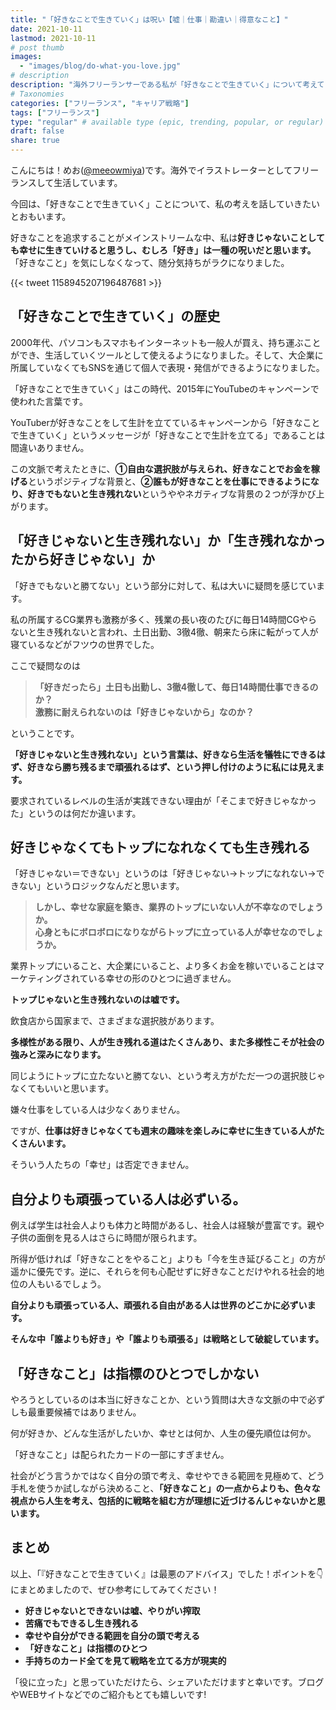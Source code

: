 ```yaml
---
title: "「好きなことで生きていく」は呪い【嘘｜仕事｜勘違い｜得意なこと】"
date: 2021-10-11
lastmod: 2021-10-11
# post thumb
images:
  - "images/blog/do-what-you-love.jpg"
# description
description: "海外フリーランサーである私が「好きなことで生きていく」について考えていることを公開します。"
# Taxonomies
categories: ["フリーランス", "キャリア戦略"]
tags: ["フリーランス"]
type: "regular" # available type (epic, trending, popular, or regular)
draft: false
share: true
---
```


こんにちは！めお(<u><a href="https://twitter.com/meeowmiya" target="_blank">@meeowmiya</a></u>)です。海外でイラストレーターとしてフリーランスして生活しています。

今回は、「好きなことで生きていく」ことについて、私の考えを話していきたいとおもいます。

好きなことを追求することがメインストリームな中、私は<span class="keiko-red">**好きじゃないことしても幸せに生きていけると思うし、むしろ「好き」は一種の呪いだと思います。**</span>「好きなこと」を気にしなくなって、随分気持ちがラクになりました。

{{< tweet 1158945207196487681 >}}

## 「好きなことで生きていく」の歴史

2000年代、パソコンもスマホもインターネットも一般人が買え、持ち運ぶことができ、生活していくツールとして使えるようになりました。そして、大企業に所属していなくてもSNSを通じて個人で表現・発信ができるようになりました。

「好きなことで生きていく」はこの時代、2015年にYouTubeのキャンペーンで使われた言葉です。

YouTuberが好きなことをして生計を立てているキャンペーンから「好きなことで生きていく」というメッセージが「好きなことで生計を立てる」であることは間違いありません。

この文脈で考えたときに、<span class="keiko-red">**①自由な選択肢が与えられ、好きなことでお金を稼げる**</span>というポジティブな背景と、<span class="keiko-red">**②誰もが好きなことを仕事にできるようになり、好きでもないと生き残れない**</span>というややネガティブな背景の２つが浮かび上がります。

## 「好きじゃないと生き残れない」か「生き残れなかったから好きじゃない」か

「好きでもないと勝てない」という部分に対して、私は大いに疑問を感じています。

私の所属するCG業界も激務が多く、残業の長い夜のたびに毎日14時間CGやらないと生き残れないと言われ、土日出勤、3徹4徹、朝来たら床に転がって人が寝ているなどがフツウの世界でした。

ここで疑問なのは

> **「好きだったら」土日も出勤し、3徹4徹して、毎日14時間仕事できるのか？<br>激務に耐えられないのは「好きじゃないから」なのか？**

ということです。

<span class="keiko-red">**「好きじゃないと生き残れない」という言葉は、好きなら生活を犠牲にできるはず、好きなら勝ち残るまで頑張れるはず、という押し付けのように私には見えます。**</span>

要求されているレベルの生活が実践できない理由が「そこまで好きじゃなかった」というのは何だか違います。

## 好きじゃなくてもトップになれなくても生き残れる

「好きじゃない＝できない」というのは「好きじゃない→トップになれない→できない」というロジックなんだと思います。

> **しかし、幸せな家庭を築き、業界のトップにいない人が不幸なのでしょうか。<br>心身ともにボロボロになりながらトップに立っている人が幸せなのでしょうか。**

業界トップにいること、大企業にいること、より多くお金を稼いでいることはマーケティングされている幸せの形のひとつに過ぎません。

<span class="keiko-red">**トップじゃないと生き残れないのは嘘です。**</span>

飲食店から国家まで、さまざまな選択肢があります。

<span class="keiko-red">**多様性がある限り、人が生き残れる道はたくさんあり、また多様性こそが社会の強みと深みになります。**</span>

同じようにトップに立たないと勝てない、という考え方がただ一つの選択肢じゃなくてもいいと思います。

嫌々仕事をしている人は少なくありません。

ですが、<span class="keiko-red">**仕事は好きじゃなくても週末の趣味を楽しみに幸せに生きている人がたくさんいます。**</span>

そういう人たちの「幸せ」は否定できません。

## 自分よりも頑張っている人は必ずいる。

例えば学生は社会人よりも体力と時間があるし、社会人は経験が豊富です。親や子供の面倒を見る人はさらに時間が限られます。

所得が低ければ「好きなことをやること」よりも「今を生き延びること」の方が遥かに優先です。逆に、それらを何も心配せずに好きなことだけやれる社会的地位の人もいるでしょう。

<span class="keiko-red">**自分よりも頑張っている人、頑張れる自由がある人は世界のどこかに必ずいます。**</span>

<span class="keiko-red">**そんな中「誰よりも好き」や「誰よりも頑張る」は戦略として破綻しています。**</span>

## 「好きなこと」は指標のひとつでしかない

やろうとしているのは本当に好きなことか、という質問は大きな文脈の中で必ずしも最重要候補ではありません。

何が好きか、どんな生活がしたいか、幸せとは何か、人生の優先順位は何か。

「好きなこと」は配られたカードの一部にすぎません。

社会がどう言うかではなく自分の頭で考え、幸せやできる範囲を見極めて、どう手札を使うか試しながら決めること、<span class="keiko-red">**「好きなこと」の一点からよりも、色々な視点から人生を考え、包括的に戦略を組む方が理想に近づけるんじゃないかと思います。**</span>

## まとめ
以上、「『好きなことで生きていく』は最悪のアドバイス」でした！ポイントを👇にまとめましたので、ぜひ参考にしてみてください！

* **好きじゃないとできないは嘘、やりがい搾取**
* **苦痛でもできるし生き残れる**
* **幸せや自分ができる範囲を自分の頭で考える**
* **「好きなこと」は指標のひとつ**
* **手持ちのカード全てを見て戦略を立てる方が現実的**

「役に立った」と思っていただけたら、シェアいただけますと幸いです。ブログやWEBサイトなどでのご紹介もとても嬉しいです!